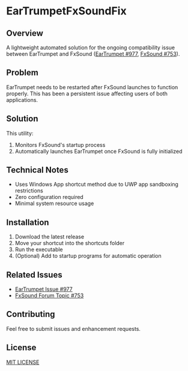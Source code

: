 # EarTrumpetFxSoundFix

## Overview
A lightweight automated solution for the ongoing compatibility issue between EarTrumpet and FxSound ([EarTrumpet #977](https://github.com/File-New-Project/EarTrumpet/issues/977), [FxSound #753](https://forum.fxsound.com/t/fxsound-incompatible-with-eartrumpet/753)).

## Problem
EarTrumpet needs to be restarted after FxSound launches to function properly. This has been a persistent issue affecting users of both applications.

## Solution
This utility:
1. Monitors FxSound's startup process
2. Automatically launches EarTrumpet once FxSound is fully initialized

## Technical Notes
- Uses Windows App shortcut method due to UWP app sandboxing restrictions
- Zero configuration required
- Minimal system resource usage

## Installation
1. Download the latest release
2. Move your shortcut into the shortcuts folder
3. Run the executable
4. (Optional) Add to startup programs for automatic operation

## Related Issues
- [EarTrumpet Issue #977](https://github.com/File-New-Project/EarTrumpet/issues/977)
- [FxSound Forum Topic #753](https://forum.fxsound.com/t/fxsound-incompatible-with-eartrumpet/753)

## Contributing
Feel free to submit issues and enhancement requests.

## License
[MIT LICENSE](./LICENSE)
